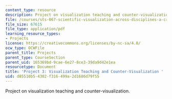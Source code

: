 ```yaml
---
content_type: resource
description: Project on visualization teaching and counter-visualization.
file: /courses/sts-067-scientific-visualization-across-disciplines-a-critical-introduction-spring-2005/d85510b54302f316499a2d1686d79f55_project3.pdf
file_size: 67615
file_type: application/pdf
learning_resource_types:
- Projects
license: https://creativecommons.org/licenses/by-nc-sa/4.0/
ocw_type: OCWFile
parent_title: Projects
parent_type: CourseSection
parent_uid: 165369bd-9cae-6e27-8ce3-39da9d42e1ea
resourcetype: Document
title: 'Project 3: Visualization Teaching and Counter-Visualization '
uid: d85510b5-4302-f316-499a-2d1686d79f55
---
```

Project on visualization teaching and counter-visualization.